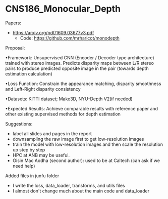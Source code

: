 # CNS186_Monocular_Depth


Papers:
- https://arxiv.org/pdf/1609.03677v3.pdf
  - Code: https://github.com/mrharicot/monodepth

Proposal:

•Framework: Unsupervised CNN (Encoder / Decoder type architecture) trained with stereo images.
Predicts disparity maps between L/R stereo pairs to produce predicted opposite image in the pair (towards depth estimation calculation)

•Loss Function: Constrain the appearance matching, disparity smoothness and Left-Right disparity consistency

•Datasets: KITTI dataset; Make3D, NYU-Depth V2(if needed)

•Expected Results: Achieve comparable results with reference paper and other existing supervised methods for depth estimation


Suggestions:
- label all slides and pages in the report
- downsampling the raw image first to get low-resolution images
- train the model with low-resolution images and then scale the resolution up step by step
- HPC at ANB may be useful. 
- Oisin Mac Aodha (second author): used to be at Caltech (can ask if we need help)

Added files in junfu folder
- I write the loss, data_loader, transforms, and utils files
- I almost don't change much about the main code and data_loader
